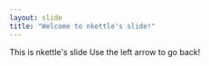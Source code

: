 ```yaml
---
layout: slide
title: "Welcome to nkettle's slide!"
---
```

This is nkettle's slide
Use the left arrow to go back!

